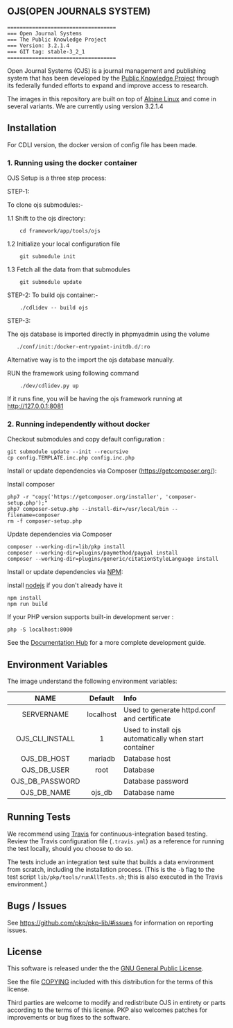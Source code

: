 ## OJS(OPEN JOURNALS SYSTEM) 

    ===================================
	=== Open Journal Systems
	=== The Public Knowledge Project
	=== Version: 3.2.1.4
	=== GIT tag: stable-3_2_1
	===================================

Open Journal Systems (OJS) is a journal management and publishing system that has been developed by the [Public Knowledge Project](https://pkp.sfu.ca/) through its federally funded efforts to expand and improve access to research.

The images in this repository are built on top of [Alpine Linux](https://alpinelinux.org/) and come in several variants. We are currently using version 3.2.1.4

## Installation

For CDLI version, the docker version of config file has been made.

### 1. Running using the docker container 

OJS Setup is a three step process:

STEP-1: 

To clone ojs submodules:-
 
1.1 Shift to the ojs directory:
            
        cd framework/app/tools/ojs
             
1.2 Initialize your local configuration file

        git submodule init
	
1.3 Fetch all the data from that submodules

        git submodule update

STEP-2:
To build ojs container:-

        ./cdlidev -- build ojs
    
STEP-3:

The ojs database is imported directly in phpmyadmin using the volume 

       ./conf/init:/docker-entrypoint-initdb.d/:ro

Alternative way is to the import the ojs database manually.

RUN the framework using following command 

        ./dev/cdlidev.py up

If it runs fine, you will be having the ojs framework running at http://127.0.0.1:8081

### 2. Running independently without docker

Checkout submodules and copy default configuration :

    git submodule update --init --recursive
    cp config.TEMPLATE.inc.php config.inc.php

Install or update dependencies via Composer (https://getcomposer.org/):

  Install composer 

    php7 -r "copy('https://getcomposer.org/installer', 'composer-setup.php');"
    php7 composer-setup.php --install-dir=/usr/local/bin --filename=composer
    rm -f composer-setup.php
   
  Update dependencies via Composer 
    
    composer --working-dir=lib/pkp install
    composer --working-dir=plugins/paymethod/paypal install
    composer --working-dir=plugins/generic/citationStyleLanguage install

Install or update dependencies via [NPM](https://www.npmjs.com/):
  
  install [nodejs](https://nodejs.org/en/) if you don't already have it
    
    npm install
    npm run build

If your PHP version supports built-in development server :

    php -S localhost:8000

See the [Documentation Hub][doc-hub] for a more complete development guide.

## Environment Variables

The image understand the following environment variables:

| NAME            | Default   | Info                 |
|:---------------:|:---------:|:---------------------|
| SERVERNAME      | localhost | Used to generate httpd.conf and certificate            |
| OJS_CLI_INSTALL | 1         | Used to install ojs automatically when start container |
| OJS_DB_HOST     | mariadb   | Database host        |
| OJS_DB_USER     | root      | Database             |
| OJS_DB_PASSWORD |           | Database password    |
| OJS_DB_NAME     | ojs_db    | Database name        |

## Running Tests

We recommend using [Travis](https://travis-ci.org/) for continuous-integration
based testing. Review the Travis configuration file (`.travis.yml`) as a
reference for running the test locally, should you choose to do so.

The tests include an integration test suite that builds a data environment from
scratch, including the installation process. (This is the `-b` flag to the test
script `lib/pkp/tools/runAllTests.sh`; this is also executed in the Travis
environment.)

## Bugs / Issues

See https://github.com/pkp/pkp-lib/#issues for information on reporting issues.

## License

This software is released under the the [GNU General Public License][gpl-licence].

See the file [COPYING][gpl-licence] included with this distribution for the terms
of this license.

Third parties are welcome to modify and redistribute OJS in entirety or parts
according to the terms of this license. PKP also welcomes patches for
improvements or bug fixes to the software.

[pkp]: https://pkp.sfu.ca/
[readme]: docs/README.md
[doc-hub]: https://docs.pkp.sfu.ca/
[php-unit]: https://phpunit.de/
[gpl-licence]: docs/COPYING
